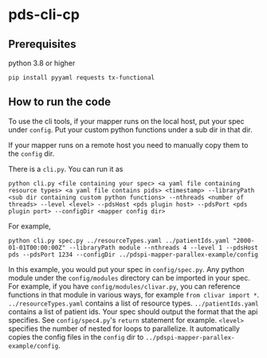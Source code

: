 # pds-cli-cp

## Prerequisites
 python 3.8 or higher
 
 ```
 pip install pyyaml requests tx-functional
 ```

## How to run the code

To use the cli tools, if your mapper runs on the local host, put your spec under `config`. Put your custom python functions under a sub dir in that dir. 

If your mapper runs on a remote host you need to manually copy them to the `config` dir.

There is a `cli.py`. You can run it as

```
python cli.py <file containing your spec> <a yaml file containing resource types> <a yaml file contains pids> <timestamp> --libraryPath <sub dir containing custom python functions> --nthreads <number of threads> --level <level> --pdsHost <pds plugin host> --pdsPort <pds plugin port> --configDir <mapper config dir>
```

For example,

```
python cli.py spec.py ../resourceTypes.yaml ../patientIds.yaml "2000-01-01T00:00:00Z" --libraryPath module --nthreads 4 --level 1 --pdsHost pds --pdsPort 1234 --configDir ../pdspi-mapper-parallex-example/config
```

In this example, you would put your spec in `config/spec.py`. Any python module under the `config/modules` directory can be imported in your spec. For example, if you have `config/modules/clivar.py`, you can reference functions in that module in various ways, for example `from clivar import *`. `../resourceTypes.yaml` contains a list of resource types. `../patientIds.yaml` contains a list of patient ids. Your spec should output the format that the api specifies. See `config/spec4.py`'s `return` statement for example. `<level>` specifies the number of nested for loops to parallelize. It automatically copies the config files in the `config` dir to `../pdspi-mapper-parallex-example/config`.
